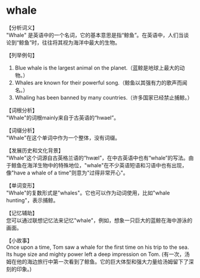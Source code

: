 # whale

【分析词义】  
"Whale" 是英语中的一个名词，它的基本意思是指“鲸鱼”。在英语中，人们当谈论到“鲸鱼”时，往往将其视为海洋中最大的生物。

  

【列举例句】

  

1.  Blue whale is the largest animal on the planet.（蓝鲸是地球上最大的动物。）
2.  Whales are known for their powerful song.（鲸鱼以其强有力的歌声而闻名。）
3.  Whaling has been banned by many countries.（许多国家已经禁止捕鲸。）

  

【词根分析】  
"Whale"的词根mainly来自于古英语的“hwael”。

  

【词缀分析】  
"Whale"在这个单词中作为一个整体，没有词缀。

  

【发展历史和文化背景】  
"Whale"这个词源自古英格兰语的“hwæl”，在中古英语中也有“whale”的写法。由于鲸鱼在海洋生物中的特殊地位，"whale"在不少英语短语和习语中也有出现，像"have a whale of a time"则意为"过得非常开心"。

  

【单词变形】  
"Whale"的复数形式是"whales"。它也可以作为动词使用，比如"whale hunting"，表示捕鲸。

  

【记忆辅助】  
您可以通过联想记忆法来记忆"whale"，例如，想象一只巨大的蓝鲸在海中游泳的画面。

  

【小故事】  
Once upon a time, Tom saw a whale for the first time on his trip to the sea. Its huge size and mighty power left a deep impression on Tom. (有一次，汤姆在他的海边旅行中第一次看到了鲸鱼。它的巨大体型和强大力量给汤姆留下了深刻的印象。)
